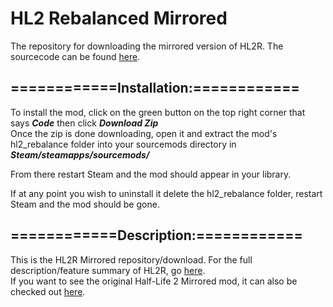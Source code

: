 # HL2 Rebalanced Mirrored
The repository for downloading the mirrored version of HL2R.
The sourcecode can be found [here](https://github.com/mariovct/HL2-RebalanceMod/tree/Mirrored).

## ============Installation:============

To install the mod, click on the green button on the top right corner that says ***Code*** then click ***Download Zip***  
Once the zip is done downloading, open it and extract the mod's hl2_rebalance folder into your sourcemods directory in ***Steam/steamapps/sourcemods/***

From there restart Steam and the mod should appear in your library.

If at any point you wish to uninstall it delete the hl2_rebalance folder, restart Steam and the mod should be gone.

## ============Description:============

This is the HL2R Mirrored repository/download. For the full description/feature summary of HL2R, go [here](https://github.com/mariovct/HL2-RebalanceMod_Game-files/tree/main).          
If you want to see the original Half-Life 2 Mirrored mod, it can also be checked out [here](https://www.moddb.com/mods/half-life-2-mirrored).

